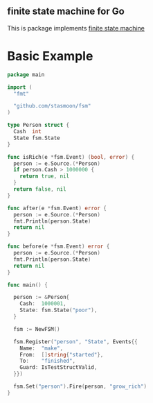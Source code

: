 ##  finite state machine for Go

This is package implements [finite state machine](https://en.wikipedia.org/wiki/Finite-state_machine)

# Basic Example

```go
package main

import (
  "fmt"

  "github.com/stasmoon/fsm"
)

type Person struct {
  Сash  int
  State fsm.State
}

func isRich(e *fsm.Event) (bool, error) {
  person := e.Source.(*Person)
  if person.Сash > 1000000 {
    return true, nil
  }
  return false, nil
}

func after(e *fsm.Event) error {
  person := e.Source.(*Person)
  fmt.Println(person.State)
  return nil
}

func before(e *fsm.Event) error {
  person := e.Source.(*Person)
  fmt.Println(person.State)
  return nil
}

func main() {

  person := &Person{
    Сash:  1000001,
    State: fsm.State("poor"),
  }

  fsm := NewFSM()

  fsm.Register("person", "State", Events{{
    Name:  "make",
    From:  []string{"started"},
    To:    "finished",
    Guard: IsTestStructValid,
  }})

  fsm.Set("person").Fire(person, "grow_rich")
}
```
